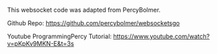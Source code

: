 This websocket code was adapted from PercyBolmer.

Github Repo: https://github.com/percybolmer/websocketsgo

Youtube ProgrammingPercy
Tutorial: https://www.youtube.com/watch?v=pKpKv9MKN-E&t=3s